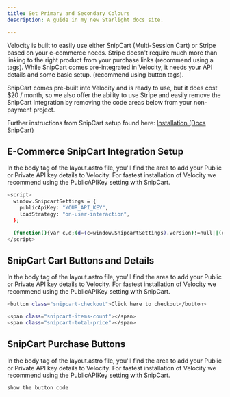 ```yaml
---
title: Set Primary and Secondary Colours
description: A guide in my new Starlight docs site.

---
```


Velocity is built to easily use either SnipCart (Multi-Session Cart) or Stripe based on your e-commerce needs. 
Stripe doesn't require much more than linking to the right product from your purchase links (recommend using a tags).
While SnipCart comes pre-integrated in Velocity, it needs your API details and some basic setup. (recommend using button tags).

SnipCart comes pre-built into Velocity and is ready to use, but it does cost $20 / month, so we also offer the ability to use Stripe and easily remove the SnipCart integration by removing the code areas below from your non-payment project.

Further instructions from SnipCart setup found here: <a href="https://docs.snipcart.com/v3/setup/installation">Installation (Docs SnipCart)</a>


## E-Commerce SnipCart Integration Setup
In the body tag of the layout.astro file, you'll find the area to add your Public or Private API key details to Velocity. For fastest installation of Velocity we recommend using the PublicAPIKey setting with SnipCart.

```bash title="layout.astro (SnipCart API details and load instructions)"
<script>
  window.SnipcartSettings = {
    publicApiKey: "YOUR_API_KEY",
    loadStrategy: "on-user-interaction",
  };

  (function(){var c,d;(d=(c=window.SnipcartSettings).version)!=null||(c.version="3.0");var s,S;(S=(s=window.SnipcartSettings).timeoutDuration)!=null||(s.timeoutDuration=2750);var l,p;(p=(l=window.SnipcartSettings).domain)!=null||(l.domain="cdn.snipcart.com");var w,u;(u=(w=window.SnipcartSettings).protocol)!=null||(w.protocol="https");var m,g;(g=(m=window.SnipcartSettings).loadCSS)!=null||(m.loadCSS=!0);var y=window.SnipcartSettings.version.includes("v3.0.0-ci")||window.SnipcartSettings.version!="3.0"&&window.SnipcartSettings.version.localeCompare("3.4.0",void 0,{numeric:!0,sensitivity:"base"})===-1,f=["focus","mouseover","touchmove","scroll","keydown"];window.LoadSnipcart=o;document.readyState==="loading"?document.addEventListener("DOMContentLoaded",r):r();function r(){window.SnipcartSettings.loadStrategy?window.SnipcartSettings.loadStrategy==="on-user-interaction"&&(f.forEach(function(t){return document.addEventListener(t,o)}),setTimeout(o,window.SnipcartSettings.timeoutDuration)):o()}var a=!1;function o(){if(a)return;a=!0;let t=document.getElementsByTagName("head")[0],n=document.querySelector("#snipcart"),i=document.querySelector('src[src^="'.concat(window.SnipcartSettings.protocol,"://").concat(window.SnipcartSettings.domain,'"][src$="snipcart.js"]')),e=document.querySelector('link[href^="'.concat(window.SnipcartSettings.protocol,"://").concat(window.SnipcartSettings.domain,'"][href$="snipcart.css"]'));n||(n=document.createElement("div"),n.id="snipcart",n.setAttribute("hidden","true"),document.body.appendChild(n)),h(n),i||(i=document.createElement("script"),i.src="".concat(window.SnipcartSettings.protocol,"://").concat(window.SnipcartSettings.domain,"/themes/v").concat(window.SnipcartSettings.version,"/default/snipcart.js"),i.async=!0,t.appendChild(i)),!e&&window.SnipcartSettings.loadCSS&&(e=document.createElement("link"),e.rel="stylesheet",e.type="text/css",e.href="".concat(window.SnipcartSettings.protocol,"://").concat(window.SnipcartSettings.domain,"/themes/v").concat(window.SnipcartSettings.version,"/default/snipcart.css"),t.prepend(e)),f.forEach(function(v){return document.removeEventListener(v,o)})}function h(t){!y||(t.dataset.apiKey=window.SnipcartSettings.publicApiKey,window.SnipcartSettings.addProductBehavior&&(t.dataset.configAddProductBehavior=window.SnipcartSettings.addProductBehavior),window.SnipcartSettings.modalStyle&&(t.dataset.configModalStyle=window.SnipcartSettings.modalStyle),window.SnipcartSettings.currency&&(t.dataset.currency=window.SnipcartSettings.currency),window.SnipcartSettings.templatesUrl&&(t.dataset.templatesUrl=window.SnipcartSettings.templatesUrl))}})();
</script>
```


## SnipCart Cart Buttons and Details
In the body tag of the layout.astro file, you'll find the area to add your Public or Private API key details to Velocity. For fastest installation of Velocity we recommend using the PublicAPIKey setting with SnipCart.

```bash title="header.astro (Usual spot for Cart info)"
<button class="snipcart-checkout">Click here to checkout</button>

<span class="snipcart-items-count"></span>
<span class="snipcart-total-price"></span>
```


## SnipCart Purchase Buttons
In the body tag of the layout.astro file, you'll find the area to add your Public or Private API key details to Velocity. For fastest installation of Velocity we recommend using the PublicAPIKey setting with SnipCart.

```bash title="product-page.astro (Example Component Name)"
show the button code
```


